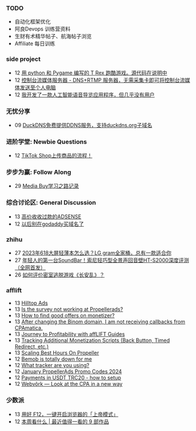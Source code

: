 ### TODO
-  自动化框架优化
-  阿良Devops 训练营资料
-  生财有术精华帖子、航海帖子浏览
-  Affiliate 每日训练

### side project
<!-- sideproject:START -->
-  12 [用 python 和 Pygame 编写的 T Rex 跑酷游戏。源代码在说明中](https://www.youtube.com/watch?v=pZySIXSelCA)
-  12 [控制台流媒体服务器 - DNS+RTMP 服务器，无需采集卡即可将控制台流媒体发送至个人电脑](https://github.com/Aioros/console-streaming-server)
-  12 [我开发了一款人工智能语音导览应用程序，但几乎没有用户](https://www.reddit.com/r/SideProject/comments/18gpp0e/ive_built_an_ai_audio_tour_app_but_have_almost_no/)<!-- sideproject:END -->


### 无忧分享
<!-- ruyo:START -->
-  09 [DuckDNS免费提供DDNS服务，支持duckdns.org子域名](https://51.ruyo.net/18593.html)<!-- ruyo:END -->

### 进阶学堂: Newbie Questions
<!-- advertcn1:START -->
-  12 [TikTok Shop上传商品的流程！](https://www.advertcn.com/thread-113648-1-1.html)<!-- advertcn1:END -->

### 步步为赢: Follow Along
<!-- advertcn2:START -->
-  29 [Media Buy学习之路记录](https://www.advertcn.com/thread-113493-1-1.html)<!-- advertcn2:END -->

### 综合讨论区: General Discussion
<!-- advertcn3:START -->
-  13 [高价收收过款的ADSENSE](https://www.advertcn.com/thread-113651-1-1.html)
-  12 [以后别在godaddy买域名了](https://www.advertcn.com/thread-113649-1-1.html)<!-- advertcn3:END -->


### zhihu
<!-- zhihu:START -->
-  27 [2023年618大屏轻薄本怎么选？LG gram全家桶，总有一款适合你](http://zhuanlan.zhihu.com/p/632641888?utm_campaign=rss&utm_medium=rss&utm_source=rss&utm_content=title)
-  27 [年轻人的第一台SoundBar！索尼轻巧型全景声回音壁HT-S2000深度评测（全网首发）](http://zhuanlan.zhihu.com/p/630990296?utm_campaign=rss&utm_medium=rss&utm_source=rss&utm_content=title)
-  26 [如何评价密室逃脱游戏《长安乱》？](http://www.zhihu.com/question/563950552/answer/3045961312?utm_campaign=rss&utm_medium=rss&utm_source=rss&utm_content=title)<!-- zhihu:END -->

### afflift
<!-- afflift:START -->
-  13 [Hilltop Ads](https://afflift.com/f/threads/hilltop-ads.12445/)
-  13 [Is the survey not working at Propellerads?](https://afflift.com/f/threads/is-the-survey-not-working-at-propellerads.12444/)
-  13 [How to find good offers on monetizer?](https://afflift.com/f/threads/how-to-find-good-offers-on-monetizer.12447/)
-  13 [After changing the Binom domain, I am not receiving callbacks from CPAmatica.](https://afflift.com/f/threads/after-changing-the-binom-domain-i-am-not-receiving-callbacks-from-cpamatica.12446/)
-  13 [Journey to Profitability with affLIFT Guides](https://afflift.com/f/threads/journey-to-profitability-with-afflift-guides.10148/)
-  13 [Tracking Additional Monetization Scripts &lpar;Back Button, Timed Redirect, etc.&rpar;](https://afflift.com/f/threads/tracking-additional-monetization-scripts-back-button-timed-redirect-etc.5121/)
-  13 [Scaling Best Hours On Propeller](https://afflift.com/f/threads/scaling-best-hours-on-propeller.12405/)
-  12 [Bemob is totally down for me](https://afflift.com/f/threads/bemob-is-totally-down-for-me.12441/)
-  12 [What tracker are you using?](https://afflift.com/f/threads/what-tracker-are-you-using.11940/)
-  12 [January PropellerAds Promo Codes 2024](https://afflift.com/f/threads/january-propellerads-promo-codes-2024.12417/)
-  12 [Payments in USDT TRC20 - how to setup](https://afflift.com/f/threads/payments-in-usdt-trc20-how-to-setup.12435/)
-  12 [Webvõrk — Look at the CPA in a new way](https://afflift.com/f/threads/webv%C3%B5rk-%E2%80%94-look-at-the-cpa-in-a-new-way.2820/)<!-- afflift:END -->

### 少数派
<!-- sspai:START -->
-  13 [用好 F12，一键开启浏览器的「上帝模式」](https://sspai.com/post/85686)
-  12 [本周看什么 | 最近值得一看的 9 部作品](https://sspai.com/post/85779)<!-- sspai:END -->
